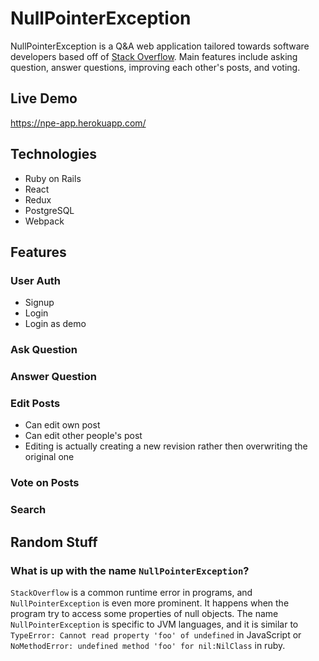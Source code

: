 # NullPointerException
NullPointerException is a Q&A web application tailored towards software developers based off of [Stack Overflow](http://stackoverflow.com/).
Main features include asking question, answer questions, improving each other's posts, and voting.

## Live Demo
https://npe-app.herokuapp.com/

## Technologies
- Ruby on Rails
- React
- Redux
- PostgreSQL
- Webpack

## Features
### User Auth
- Signup
- Login
- Login as demo

### Ask Question


### Answer Question


### Edit Posts
- Can edit own post
- Can edit other people's post
- Editing is actually creating a new revision rather then overwriting the original one


### Vote on Posts


### Search

## Random Stuff

### What is up with the name `NullPointerException`?
`StackOverflow` is a common runtime error in programs, and `NullPointerException` is even more prominent.
It happens when the program try to access some properties of null objects.
The name `NullPointerException` is specific to JVM languages, and it is similar to
`TypeError: Cannot read property 'foo' of undefined` in JavaScript or
`NoMethodError: undefined method 'foo' for nil:NilClass` in ruby. 